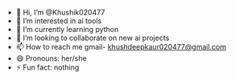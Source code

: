 - 👋 Hi, I’m @Khushik020477
- 👀 I’m interested in ai tools
- 🌱 I’m currently learning python 
- 💞️ I’m looking to collaborate on new ai projects 
- 📫 How to reach me gmail- khushdeepkaur020477@gmail.com
- 😄 Pronouns: her/she
- ⚡ Fun fact: nothing 

<!---
Khushik020477/Khushik020477 is a ✨ special ✨ repository because its `README.md` (this file) appears on your GitHub profile.
You can click the Preview link to take a look at your changes.
--->
